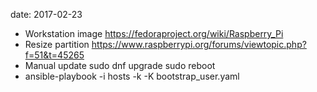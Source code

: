 date: 2017-02-23

* Workstation image
  https://fedoraproject.org/wiki/Raspberry_Pi
* Resize partition
  https://www.raspberrypi.org/forums/viewtopic.php?f=51&t=45265
* Manual update
  sudo dnf upgrade
  sudo reboot
* ansible-playbook -i hosts -k -K bootstrap_user.yaml
